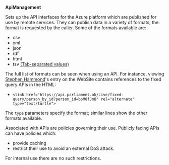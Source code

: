 **ApiManagement**

Sets up the API interfaces for the Azure platform which are published for use by remote services.  They
can publish data in a variety of formats; the format is requested by the caller.  Some of the formats available are:

* csv
* xml
* json
* rdf
* html
* tsv [(Tab-separated values)](http://en.wikipedia.org/wiki/Tab-separated_values)

The full list of formats can be seen when using an API.  For instance, viewing [Stephen Hammond](https://beta.parliament.uk/people/bpM8fJmB)'s entry on the WebSite
contains references to the fixed query APIs in the HTML:

* `<link href="https://api.parliament.uk/Live/fixed-query/person_by_id?person_id=bpM8fJmB" rel="alternate" type="text/turtle">`

The `type` parameters specify the format; similar lines show the other formats available.

Associated with APIs are policies governing their use.  Publicly facing APIs can have policies which:
* provide caching
* restrict their use to avoid an external DoS attack.

For internal use there are no such restrictions.